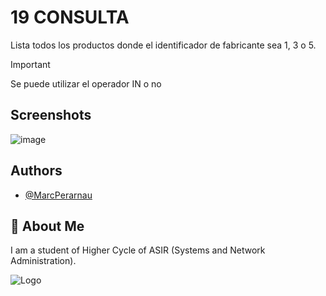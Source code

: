 # 19 CONSULTA
Lista todos los productos donde el identificador de fabricante sea 1, 3 o 5.

>[!IMPORTANT]
>Se puede utilizar el operador IN o no


## Screenshots

![image](https://github.com/MarcPerarnau/MYSQL/assets/151735878/c1cc6aee-e88a-4179-92be-10a106119f90)



## Authors

- [@MarcPerarnau](https://github.com/MarcPerarnau)


## 🚀 About Me
I am a student of Higher Cycle of ASIR (Systems and Network Administration).


![Logo](https://github.com/MarcPerarnau/MV/assets/151735878/dbd36d50-971f-4147-8b66-0c489954895e)
